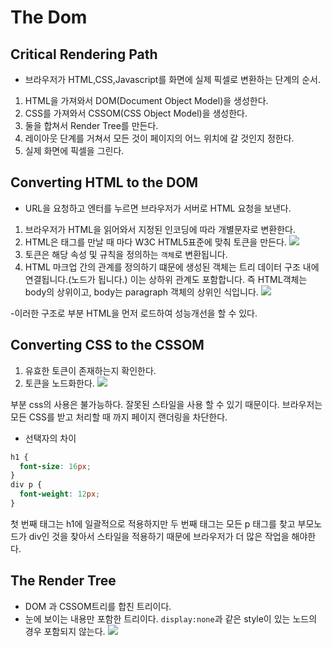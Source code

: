 # The Dom

## Critical Rendering Path

- 브라우저가 HTML,CSS,Javascript를 화면에 실제 픽셀로 변환하는 단계의 순서.

1. HTML을 가져와서 DOM(Document Object Model)을 생성한다.
2. CSS를 가져와서 CSSOM(CSS Object Model)을 생성한다.
3. 둘을 합쳐서 Render Tree를 만든다.
4. 레이아웃 단계를 거쳐서 모든 것이 페이지의 어느 위치에 갈 것인지 정한다.
5. 실제 화면에 픽셀을 그린다.

## Converting HTML to the DOM

- URL을 요청하고 엔터를 누르면 브라우저가 서버로 HTML 요청을 보낸다.

1. 브라우저가 HTML을 읽어와서 지정된 인코딩에 따라 개별문자로 변환한다.
2. HTML은 태그를 만날 때 마다 W3C HTML5표준에 맞춰 토큰을 만든다.
   <img src="https://developers.google.com/web/fundamentals/performance/critical-rendering-path/images/full-process.png">
3. 토큰은 해당 속성 및 규칙을 정의하는 `객체`로 변환됩니다.
4. HTML 마크업 간의 관계를 정의하기 떄문에 생성된 객체는 트리 데이터 구조 내에 연결됩니다.(노드가 됩니다.) 이는 상하위 관계도 포함합니다. 즉 HTML객체는 body의 상위이고, body는 paragraph 객체의 상위인 식입니다.
   <img src="https://developers.google.com/web/fundamentals/performance/critical-rendering-path/images/dom-tree.png">

-이러한 구조로 부분 HTML을 먼저 로드하여 성능개선을 할 수 있다.

## Converting CSS to the CSSOM

1. 유효한 토큰이 존재하는지 확인한다.
2. 토큰을 노드화한다.
   <img src="https://developers.google.com/web/fundamentals/performance/critical-rendering-path/images/cssom-tree.png">

부분 css의 사용은 불가능하다. 잘못된 스타일을 사용 할 수 있기 때문이다.
브라우저는 모든 CSS를 받고 처리할 때 까지 페이지 랜더링을 차단한다.

- 선택자의 차이

```css
h1 {
  font-size: 16px;
}
div p {
  font-weight: 12px;
}
```

첫 번째 태그는 h1에 일괄적으로 적용하지만 두 번째 태그는 모든 p 태그를 찾고
부모노드가 div인 것을 찾아서 스타일을 적용하기 때문에 브라우저가 더 많은 작업을 해야한다.

## The Render Tree

- DOM 과 CSSOM트리를 합친 트리이다.
- 눈에 보이는 내용만 포함한 트리이다. `display:none`과 같은 style이 있는 노드의 경우 포함되지 않는다.
  <img src="https://developers.google.com/web/fundamentals/performance/critical-rendering-path/images/render-tree-construction.png">
